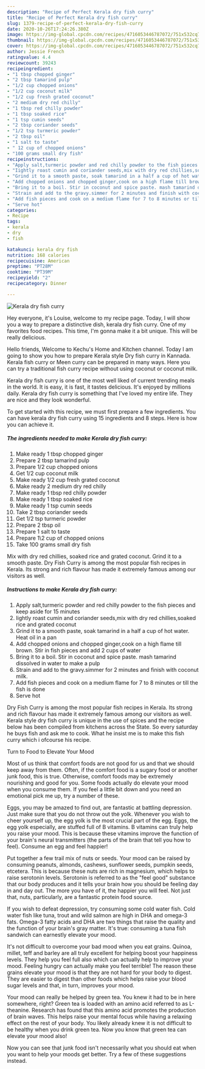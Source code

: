 ```yaml
---
description: "Recipe of Perfect Kerala dry fish curry"
title: "Recipe of Perfect Kerala dry fish curry"
slug: 1379-recipe-of-perfect-kerala-dry-fish-curry
date: 2020-10-26T17:24:26.380Z
image: https://img-global.cpcdn.com/recipes/4716053446787072/751x532cq70/kerala-dry-fish-curry-recipe-main-photo.jpg
thumbnail: https://img-global.cpcdn.com/recipes/4716053446787072/751x532cq70/kerala-dry-fish-curry-recipe-main-photo.jpg
cover: https://img-global.cpcdn.com/recipes/4716053446787072/751x532cq70/kerala-dry-fish-curry-recipe-main-photo.jpg
author: Jessie French
ratingvalue: 4.4
reviewcount: 39243
recipeingredient:
- "1 tbsp chopped ginger"
- "2 tbsp tamarind pulp"
- "1/2 cup chopped onions"
- "1/2 cup coconut milk"
- "1/2 cup fresh grated coconut"
- "2 medium dry red chilly"
- "1 tbsp red chilly powder"
- "1 tbsp soaked rice"
- "1 tsp cumin seeds"
- "2 tbsp coriander seeds"
- "1/2 tsp turmeric powder"
- "2 tbsp oil"
- "1 salt to taste"
- " 12 cup of chopped onions"
- "100 grams small dry fish"
recipeinstructions:
- "Apply salt,turmeric powder and red chilly powder to the fish pieces and keep aside for 15 minutes"
- "Iightly roast cumin and coriander seeds,mix with dry red chillies,soaked rice and grated coconut"
- "Grind it to a smooth paste, soak tamarind in a half a cup of hot water. Heat oil in a pan"
- "Add chopped onions and chopped ginger,cook on a high flame till brown. Stir in fish pieces and add 2 cups of water"
- "Bring it to a boil. Stir in coconut and spice paste. mash tamarind dissolved in water to make a pulp"
- "Strain and add to the gravy.simmer for 2 minutes and finish with coconut milk."
- "Add fish pieces and cook on a medium flame for 7 to 8 minutes or till the fish is done"
- "Serve hot"
categories:
- Recipe
tags:
- kerala
- dry
- fish

katakunci: kerala dry fish 
nutrition: 168 calories
recipecuisine: American
preptime: "PT28M"
cooktime: "PT39M"
recipeyield: "2"
recipecategory: Dinner

---
```



![Kerala dry fish curry](https://img-global.cpcdn.com/recipes/4716053446787072/751x532cq70/kerala-dry-fish-curry-recipe-main-photo.jpg)

Hey everyone, it's Louise, welcome to my recipe page. Today, I will show you a way to prepare a distinctive dish, kerala dry fish curry. One of my favorites food recipes. This time, I'm gonna make it a bit unique. This will be really delicious.

Hello friends, Welcome to Kechu&#39;s Home and Kitchen channel. Today I am going to show you how to prepare Kerala style Dry fish curry in Kannada. Kerala fish curry or Meen curry can be prepared in many ways. Here you can try a traditional fish curry recipe without using coconut or coconut milk.

Kerala dry fish curry is one of the most well liked of current trending meals in the world. It is easy, it is fast, it tastes delicious. It's enjoyed by millions daily. Kerala dry fish curry is something that I've loved my entire life. They are nice and they look wonderful.


To get started with this recipe, we must first prepare a few ingredients. You can have kerala dry fish curry using 15 ingredients and 8 steps. Here is how you can achieve it.

<!--inarticleads1-->

##### The ingredients needed to make Kerala dry fish curry:

1. Make ready 1 tbsp chopped ginger
1. Prepare 2 tbsp tamarind pulp
1. Prepare 1/2 cup chopped onions
1. Get 1/2 cup coconut milk
1. Make ready 1/2 cup fresh grated coconut
1. Make ready 2 medium dry red chilly
1. Make ready 1 tbsp red chilly powder
1. Make ready 1 tbsp soaked rice
1. Make ready 1 tsp cumin seeds
1. Take 2 tbsp coriander seeds
1. Get 1/2 tsp turmeric powder
1. Prepare 2 tbsp oil
1. Prepare 1 salt to taste
1. Prepare  1\2 cup of chopped onions
1. Take 100 grams small dry fish


Mix with dry red chillies, soaked rice and grated coconut. Grind it to a smooth paste. Dry Fish Curry is among the most popular fish recipes in Kerala. Its strong and rich flavour has made it extremely famous among our visitors as well. 

<!--inarticleads2-->

##### Instructions to make Kerala dry fish curry:

1. Apply salt,turmeric powder and red chilly powder to the fish pieces and keep aside for 15 minutes
1. Iightly roast cumin and coriander seeds,mix with dry red chillies,soaked rice and grated coconut
1. Grind it to a smooth paste, soak tamarind in a half a cup of hot water. Heat oil in a pan
1. Add chopped onions and chopped ginger,cook on a high flame till brown. Stir in fish pieces and add 2 cups of water
1. Bring it to a boil. Stir in coconut and spice paste. mash tamarind dissolved in water to make a pulp
1. Strain and add to the gravy.simmer for 2 minutes and finish with coconut milk.
1. Add fish pieces and cook on a medium flame for 7 to 8 minutes or till the fish is done
1. Serve hot


Dry Fish Curry is among the most popular fish recipes in Kerala. Its strong and rich flavour has made it extremely famous among our visitors as well. Kerala style dry fish curry is unique in the use of spices and the recipe below has been compiled from kitchens across the State. So every saturday he buys fish and ask me to cook. What he insist me is to make this fish curry which i ofcourse his recipe. 

Turn to Food to Elevate Your Mood


Most of us think that comfort foods are not good for us and that we should keep away from them. Often, if the comfort food is a sugary food or another junk food, this is true. Otherwise, comfort foods may be extremely nourishing and good for you. Some foods actually do elevate your mood when you consume them. If you feel a little bit down and you need an emotional pick me up, try a number of these.

Eggs, you may be amazed to find out, are fantastic at battling depression. Just make sure that you do not throw out the yolk. Whenever you wish to cheer yourself up, the egg yolk is the most crucial part of the egg. Eggs, the egg yolk especially, are stuffed full of B vitamins. B vitamins can truly help you raise your mood. This is because these vitamins improve the function of your brain's neural transmitters (the parts of the brain that tell you how to feel). Consume an egg and feel happier!

Put together a few trail mix of nuts or seeds. Your mood can be raised by consuming peanuts, almonds, cashews, sunflower seeds, pumpkin seeds, etcetera. This is because these nuts are rich in magnesium, which helps to raise serotonin levels. Serotonin is referred to as the "feel good" substance that our body produces and it tells your brain how you should be feeling day in and day out. The more you have of it, the happier you will feel. Not just that, nuts, particularly, are a fantastic protein food source.

If you wish to defeat depression, try consuming some cold water fish. Cold water fish like tuna, trout and wild salmon are high in DHA and omega-3 fats. Omega-3 fatty acids and DHA are two things that raise the quality and the function of your brain's gray matter. It's true: consuming a tuna fish sandwich can earnestly elevate your mood. 

It's not difficult to overcome your bad mood when you eat grains. Quinoa, millet, teff and barley are all truly excellent for helping boost your happiness levels. They help you feel full also which can actually help to improve your mood. Feeling hungry can actually make you feel terrible! The reason these grains elevate your mood is that they are not hard for your body to digest. They are easier to digest than other foods which helps raise your blood sugar levels and that, in turn, improves your mood.

Your mood can really be helped by green tea. You knew it had to be in here somewhere, right? Green tea is loaded with an amino acid referred to as L-theanine. Research has found that this amino acid promotes the production of brain waves. This helps raise your mental focus while having a relaxing effect on the rest of your body. You likely already knew it is not difficult to be healthy when you drink green tea. Now you know that green tea can elevate your mood also!

Now you can see that junk food isn't necessarily what you should eat when you want to help your moods get better. Try  a few  of  these  suggestions  instead.

